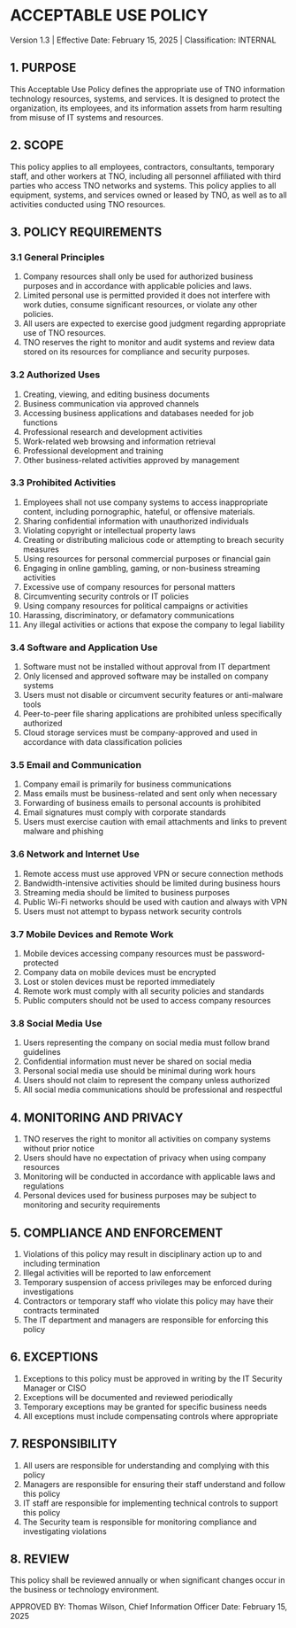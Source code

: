 # ACCEPTABLE USE POLICY
Version 1.3 | Effective Date: February 15, 2025 | Classification: INTERNAL

## 1. PURPOSE

This Acceptable Use Policy defines the appropriate use of TNO information technology resources, systems, and services. It is designed to protect the organization, its employees, and its information assets from harm resulting from misuse of IT systems and resources.

## 2. SCOPE

This policy applies to all employees, contractors, consultants, temporary staff, and other workers at TNO, including all personnel affiliated with third parties who access TNO networks and systems. This policy applies to all equipment, systems, and services owned or leased by TNO, as well as to all activities conducted using TNO resources.

## 3. POLICY REQUIREMENTS

### 3.1 General Principles

1. Company resources shall only be used for authorized business purposes and in accordance with applicable policies and laws.
2. Limited personal use is permitted provided it does not interfere with work duties, consume significant resources, or violate any other policies.
3. All users are expected to exercise good judgment regarding appropriate use of TNO resources.
4. TNO reserves the right to monitor and audit systems and review data stored on its resources for compliance and security purposes.

### 3.2 Authorized Uses

1. Creating, viewing, and editing business documents
2. Business communication via approved channels
3. Accessing business applications and databases needed for job functions
4. Professional research and development activities
5. Work-related web browsing and information retrieval
6. Professional development and training
7. Other business-related activities approved by management

### 3.3 Prohibited Activities

1. Employees shall not use company systems to access inappropriate content, including pornographic, hateful, or offensive materials.
2. Sharing confidential information with unauthorized individuals
3. Violating copyright or intellectual property laws
4. Creating or distributing malicious code or attempting to breach security measures
5. Using resources for personal commercial purposes or financial gain
6. Engaging in online gambling, gaming, or non-business streaming activities
7. Excessive use of company resources for personal matters
8. Circumventing security controls or IT policies
9. Using company resources for political campaigns or activities
10. Harassing, discriminatory, or defamatory communications
11. Any illegal activities or actions that expose the company to legal liability

### 3.4 Software and Application Use

1. Software must not be installed without approval from IT department
2. Only licensed and approved software may be installed on company systems
3. Users must not disable or circumvent security features or anti-malware tools
4. Peer-to-peer file sharing applications are prohibited unless specifically authorized
5. Cloud storage services must be company-approved and used in accordance with data classification policies

### 3.5 Email and Communication

1. Company email is primarily for business communications
2. Mass emails must be business-related and sent only when necessary
3. Forwarding of business emails to personal accounts is prohibited
4. Email signatures must comply with corporate standards
5. Users must exercise caution with email attachments and links to prevent malware and phishing

### 3.6 Network and Internet Use

1. Remote access must use approved VPN or secure connection methods
2. Bandwidth-intensive activities should be limited during business hours
3. Streaming media should be limited to business purposes
4. Public Wi-Fi networks should be used with caution and always with VPN
5. Users must not attempt to bypass network security controls

### 3.7 Mobile Devices and Remote Work

1. Mobile devices accessing company resources must be password-protected
2. Company data on mobile devices must be encrypted
3. Lost or stolen devices must be reported immediately
4. Remote work must comply with all security policies and standards
5. Public computers should not be used to access company resources

### 3.8 Social Media Use

1. Users representing the company on social media must follow brand guidelines
2. Confidential information must never be shared on social media
3. Personal social media use should be minimal during work hours
4. Users should not claim to represent the company unless authorized
5. All social media communications should be professional and respectful

## 4. MONITORING AND PRIVACY

1. TNO reserves the right to monitor all activities on company systems without prior notice
2. Users should have no expectation of privacy when using company resources
3. Monitoring will be conducted in accordance with applicable laws and regulations
4. Personal devices used for business purposes may be subject to monitoring and security requirements

## 5. COMPLIANCE AND ENFORCEMENT

1. Violations of this policy may result in disciplinary action up to and including termination
2. Illegal activities will be reported to law enforcement
3. Temporary suspension of access privileges may be enforced during investigations
4. Contractors or temporary staff who violate this policy may have their contracts terminated
5. The IT department and managers are responsible for enforcing this policy

## 6. EXCEPTIONS

1. Exceptions to this policy must be approved in writing by the IT Security Manager or CISO
2. Exceptions will be documented and reviewed periodically
3. Temporary exceptions may be granted for specific business needs
4. All exceptions must include compensating controls where appropriate

## 7. RESPONSIBILITY

1. All users are responsible for understanding and complying with this policy
2. Managers are responsible for ensuring their staff understand and follow this policy
3. IT staff are responsible for implementing technical controls to support this policy
4. The Security team is responsible for monitoring compliance and investigating violations

## 8. REVIEW

This policy shall be reviewed annually or when significant changes occur in the business or technology environment.

APPROVED BY:
Thomas Wilson, Chief Information Officer
Date: February 15, 2025
